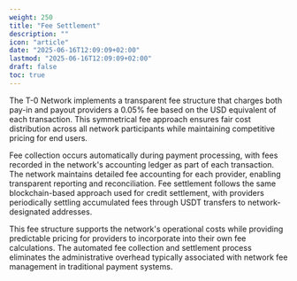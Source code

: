 ```yaml
---
weight: 250
title: "Fee Settlement"
description: ""
icon: "article"
date: "2025-06-16T12:09:09+02:00"
lastmod: "2025-06-16T12:09:09+02:00"
draft: false
toc: true
---
```


The T-0 Network implements a transparent fee structure that charges both pay-in and payout providers a 0.05% fee based on the USD equivalent of each transaction. This symmetrical fee approach ensures fair cost distribution across all network participants while maintaining competitive pricing for end users.

Fee collection occurs automatically during payment processing, with fees recorded in the network's accounting ledger as part of each transaction. The network maintains detailed fee accounting for each provider, enabling transparent reporting and reconciliation. Fee settlement follows the same blockchain-based approach used for credit settlement, with providers periodically settling accumulated fees through USDT transfers to network-designated addresses.

This fee structure supports the network's operational costs while providing predictable pricing for providers to incorporate into their own fee calculations. The automated fee collection and settlement process eliminates the administrative overhead typically associated with network fee management in traditional payment systems.
